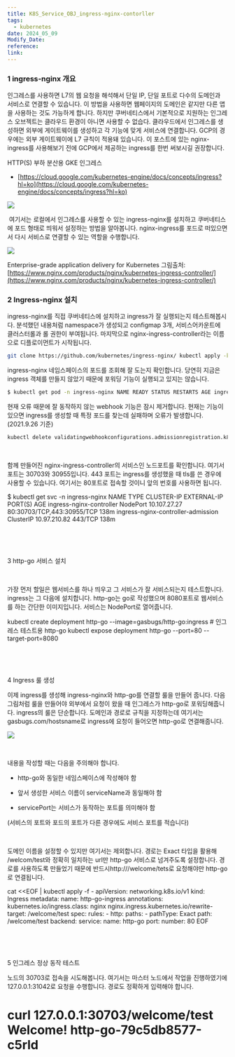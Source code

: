 ```yaml
---
title: K8S_Service_OBJ_ingress-nginx-contorller
tags:
  - kubernetes
date: 2024_05_09
Modify_Date: 
reference: 
link:
---
```

### 1 ingress-nginx 개요
인그레스를 사용하면 L7의 웹 요청을 해석해서 단일 IP, 단일 포트로 다수의 도메인과 서비스로 연결할 수 있습니다. 이 방법을 사용하면 웹페이지의 도메인은 같지만 다른 앱을 사용하는 것도 가능하게 합니다. 하지만 쿠버네티스에서 기본적으로 지원하는 인그레스 오브젝트는 클라우드 환경이 아니면 사용할 수 없습다. 클라우드에서 인그레스를 생성하면 외부에 게이트웨이를 생성하고 각 기능에 맞게 서비스에 연결합니다. GCP의 경우에는 외부 게이트웨이에 L7 규칙이 적용돼 있습니다. 이 포스트에 있는 nginx-ingress를 사용해보기 전에 GCP에서 제공하는 ingress를 한번 써보시길 권장합니다.

HTTP(S) 부하 분산용 GKE 인그레스
- [https://cloud.google.com/kubernetes-engine/docs/concepts/ingress?hl=ko](https://cloud.google.com/kubernetes-engine/docs/concepts/ingress?hl=ko)

![](https://mblogthumb-phinf.pstatic.net/MjAyMDA0MDNfMjYx/MDAxNTg1ODk1NDA5Njcw.5WU_cU19HT52XhHXLo4wKHaqQaRsgQ1N-C2eOkzXK2kg.5m_jdfuA_zqPABl2arG40FjUPm83w41fqsn3v5XV8xkg.PNG.isc0304/image.png?type=w800)

​
여기서는 로컬에서 인그레스를 사용할 수 있는 ingress-nginx를 설치하고 쿠버네티스에 포드 형태로 띄워서 설정하는 방법을 알아봅니다. nginx-ingress를 포드로 떠있으면서 다시 서비스로 연결할 수 있는 역할을 수행합니다.

![](https://mblogthumb-phinf.pstatic.net/MjAyMDA0MDNfNjMg/MDAxNTg1OTAyMTEyNDEw.KVXZOubyS0p1CRw4uFpMULKiJDcBgYjpHNr8Tl8aQ08g.79NKdfVdoUE6ABJPlQPxEvaiwCZaM2RnMV6pAXVKN-gg.PNG.isc0304/image.png?type=w800)

Enterprise-grade application delivery for Kubernetes
그림출처: [https://www.nginx.com/products/nginx/kubernetes-ingress-controller/](https://www.nginx.com/products/nginx/kubernetes-ingress-controller/)

### 2 Ingress-nginx 설치
ingress-nginx를 직접 쿠버네티스에 설치하고 ingress가 잘 실행되는지 테스트해봅시다. 분석했던 내용처럼 namespace가 생성되고 configmap 3개, 서비스어카운트에 클러스터롤과 롤 권한이 부여됩니다. 마지막으로 nginx-ingress-controller라는 이름으로 디플로이먼트가 시작됩니다.
```bash
git clone https://github.com/kubernetes/ingress-nginx/ kubectl apply -k `pwd`/ingress-nginx/deploy/static/provider/baremetal/
```
ingress-nginx 네임스페이스의 포드를 조회해 잘 도는지 확인합니다. 당연히 지금은 ingress 객체를 만들지 않았기 때문에 포워딩 기능이 실행되고 있지는 않습니다.

```bash
$ kubectl get pod -n ingress-nginx NAME READY STATUS RESTARTS AGE ingress-nginx-admission-create-6drjg 0/1 Completed 0 32s ingress-nginx-admission-patch-5tlgm 0/1 Completed 0 31s ingress-nginx-controller-5844948947-j6bzt 1/1 Running 0 35s
```

현재 오류 때문에 잘 동작하지 않는 webhook 기능은 잠시 제거합니다. 현재는 기능이 있으면 ingress를 생성할 때 특정 포드를 찾는데 실패하며 오류가 발생합니다. (2021.9.26 기준)

```bash
kubectl delete validatingwebhookconfigurations.admissionregistration.k8s.io ingress-nginx-admission
```
​

함께 만들어진 nginx-ingress-controller의 서비스인 노드포트를 확인합니다. 여기서 포트는 30703와 30955입니다. 443 포트는 ingress를 생성했을 때 tls를 쓴 경우에 사용할 수 있습니다. 여기서는 80포트로 접속할 것이니 앞의 번호를 사용하면 됩니다.

$ kubectl get svc -n ingress-nginx NAME TYPE CLUSTER-IP EXTERNAL-IP PORT(S) AGE ingress-nginx-controller NodePort 10.107.27.27 <none> 80:30703/TCP,443:30955/TCP 138m ingress-nginx-controller-admission ClusterIP 10.97.210.82 <none> 443/TCP 138m

​

​

3 http-go 서비스 설치

​

가장 먼저 할일은 웹서비스를 하나 띄우고 그 서비스가 잘 서비스되는지 테스트합니다. ingress는 그 다음에 설치합니다. http-go는 go로 작성했으며 8080포트로 웹서비스를 하는 간단한 이미지입니다. 서비스는 NodePort로 열어줍니다.

kubectl create deployment http-go --image=gasbugs/http-go:ingress # 인그레스 테스트용 http-go kubectl expose deployment http-go --port=80 --target-port=8080

​

​

4 Ingress 룰 생성

이제 ingress를 생성해 ingress-nginx와 http-go를 연결할 룰을 만들어 줍니다. 다음 그림처럼 룰을 만들어야 외부에서 요청이 왔을 때 인그레스가 http-go로 포워딩해줍니다. ingress의 룰은 단순합니다. 도메인과 경로로 규칙을 지정하는데 여기서는 gasbugs.com/hostsname로 ingress에 요청이 들어오면 http-go로 연결해줍니다.

![](https://mblogthumb-phinf.pstatic.net/MjAyMDA0MDNfMTMy/MDAxNTg1OTAxMzM5NTY5.KA-K1td4oNer_wBCXIIA5kwIcduaMyWBBw9Z9M3AOFgg.3SfSNlmUcUbV_SiIkMOME84T-rovhQgtaxEL8fLv_j8g.PNG.isc0304/image.png?type=w800)

​

내용을 작성할 때는 다음을 주의해야 합니다.

- http-go와 동일한 네임스페이스에 작성해야 함

- 앞서 생성한 서비스 이름이 serviceName과 동일해야 함

- servicePort는 서비스가 동작하는 포트를 의미해야 함

(서비스의 포트와 포드의 포트가 다른 경우에도 서비스 포트를 적습니다)

​

도메인 이름을 설정할 수 있지만 여기서는 제외합니다. 경로는 Exact 타입을 활용해 /welcom/test와 정확히 일치하는 url만 http-go 서비스로 넘겨주도록 설정합니다. 경로를 사용하도록 만들었기 때문에 반드시http://<ip>/welcome/tets로 요청해야만 http-go로 연결됩니다.

cat <<EOF | kubectl apply -f - apiVersion: networking.k8s.io/v1 kind: Ingress metadata: name: http-go-ingress annotations: kubernetes.io/ingress.class: nginx nginx.ingress.kubernetes.io/rewrite-target: /welcome/test spec: rules: - http: paths: - pathType: Exact path: /welcome/test backend: service: name: http-go port: number: 80 EOF

​

​

5 인그레스 정상 동작 테스트

노드의 30703로 접속을 시도해봅니다. 여기서는 마스터 노드에서 작업을 진행하였기에 127.0.0.1:31042로 요청을 수행합니다. 경로도 정확하게 입력해야 합니다.

# curl 127.0.0.1:30703/welcome/test Welcome! http-go-79c5db8577-c5rld